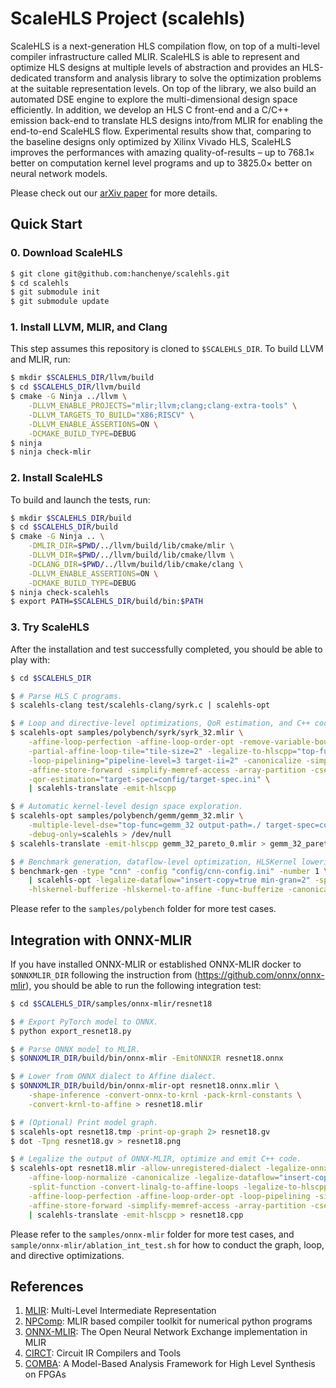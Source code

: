 # ScaleHLS Project (scalehls)

ScaleHLS is a next-generation HLS compilation flow, on top of a multi-level compiler infrastructure called MLIR. ScaleHLS is able to represent and optimize HLS designs at multiple levels of abstraction and provides an HLS-dedicated transform and analysis library to solve the optimization problems at the suitable representation levels. On top of the library, we also build an automated DSE engine to explore the multi-dimensional design space efficiently. In addition, we develop an HLS C front-end and a C/C++ emission back-end to translate HLS designs into/from MLIR for enabling the end-to-end ScaleHLS flow. Experimental results show that, comparing to the baseline designs only optimized by Xilinx Vivado HLS, ScaleHLS improves the performances with amazing quality-of-results – up to 768.1× better on computation kernel level programs and up to 3825.0× better on neural network models.

Please check out our [arXiv paper](https://arxiv.org/abs/2107.11673) for more details.

## Quick Start

### 0. Download ScaleHLS
```sh
$ git clone git@github.com:hanchenye/scalehls.git
$ cd scalehls
$ git submodule init
$ git submodule update
```

### 1. Install LLVM, MLIR, and Clang
This step assumes this repository is cloned to `$SCALEHLS_DIR`. To build LLVM and MLIR, run:
```sh
$ mkdir $SCALEHLS_DIR/llvm/build
$ cd $SCALEHLS_DIR/llvm/build
$ cmake -G Ninja ../llvm \
    -DLLVM_ENABLE_PROJECTS="mlir;llvm;clang;clang-extra-tools" \
    -DLLVM_TARGETS_TO_BUILD="X86;RISCV" \
    -DLLVM_ENABLE_ASSERTIONS=ON \
    -DCMAKE_BUILD_TYPE=DEBUG
$ ninja
$ ninja check-mlir
```

### 2. Install ScaleHLS
To build and launch the tests, run:
```sh
$ mkdir $SCALEHLS_DIR/build
$ cd $SCALEHLS_DIR/build
$ cmake -G Ninja .. \
    -DMLIR_DIR=$PWD/../llvm/build/lib/cmake/mlir \
    -DLLVM_DIR=$PWD/../llvm/build/lib/cmake/llvm \
    -DCLANG_DIR=$PWD/../llvm/build/lib/cmake/clang \
    -DLLVM_ENABLE_ASSERTIONS=ON \
    -DCMAKE_BUILD_TYPE=DEBUG
$ ninja check-scalehls
$ export PATH=$SCALEHLS_DIR/build/bin:$PATH
```

### 3. Try ScaleHLS
After the installation and test successfully completed, you should be able to play with:
```sh
$ cd $SCALEHLS_DIR

$ # Parse HLS C programs.
$ scalehls-clang test/scalehls-clang/syrk.c | scalehls-opt

$ # Loop and directive-level optimizations, QoR estimation, and C++ code generation.
$ scalehls-opt samples/polybench/syrk/syrk_32.mlir \
    -affine-loop-perfection -affine-loop-order-opt -remove-variable-bound \
    -partial-affine-loop-tile="tile-size=2" -legalize-to-hlscpp="top-func=syrk_32" \
    -loop-pipelining="pipeline-level=3 target-ii=2" -canonicalize -simplify-affine-if \
    -affine-store-forward -simplify-memref-access -array-partition -cse -canonicalize \
    -qor-estimation="target-spec=config/target-spec.ini" \
    | scalehls-translate -emit-hlscpp

$ # Automatic kernel-level design space exploration.
$ scalehls-opt samples/polybench/gemm/gemm_32.mlir \
    -multiple-level-dse="top-func=gemm_32 output-path=./ target-spec=config/target-spec.ini" \
    -debug-only=scalehls > /dev/null
$ scalehls-translate -emit-hlscpp gemm_32_pareto_0.mlir > gemm_32_pareto_0.cpp

$ # Benchmark generation, dataflow-level optimization, HLSKernel lowering and bufferization.
$ benchmark-gen -type "cnn" -config "config/cnn-config.ini" -number 1 \
    | scalehls-opt -legalize-dataflow="insert-copy=true min-gran=2" -split-function \
    -hlskernel-bufferize -hlskernel-to-affine -func-bufferize -canonicalize
```

Please refer to the `samples/polybench` folder for more test cases.

## Integration with ONNX-MLIR
If you have installed ONNX-MLIR or established ONNX-MLIR docker to `$ONNXMLIR_DIR` following the instruction from (https://github.com/onnx/onnx-mlir), you should be able to run the following integration test:
```sh
$ cd $SCALEHLS_DIR/samples/onnx-mlir/resnet18

$ # Export PyTorch model to ONNX.
$ python export_resnet18.py

$ # Parse ONNX model to MLIR.
$ $ONNXMLIR_DIR/build/bin/onnx-mlir -EmitONNXIR resnet18.onnx

$ # Lower from ONNX dialect to Affine dialect.
$ $ONNXMLIR_DIR/build/bin/onnx-mlir-opt resnet18.onnx.mlir \
    -shape-inference -convert-onnx-to-krnl -pack-krnl-constants \
    -convert-krnl-to-affine > resnet18.mlir

$ # (Optional) Print model graph.
$ scalehls-opt resnet18.tmp -print-op-graph 2> resnet18.gv
$ dot -Tpng resnet18.gv > resnet18.png

$ # Legalize the output of ONNX-MLIR, optimize and emit C++ code.
$ scalehls-opt resnet18.mlir -allow-unregistered-dialect -legalize-onnx \
    -affine-loop-normalize -canonicalize -legalize-dataflow="insert-copy=true min-gran=3" \
    -split-function -convert-linalg-to-affine-loops -legalize-to-hlscpp="top-func=main_graph" \
    -affine-loop-perfection -affine-loop-order-opt -loop-pipelining -simplify-affine-if \
    -affine-store-forward -simplify-memref-access -array-partition -cse -canonicalize \
    | scalehls-translate -emit-hlscpp > resnet18.cpp
```

Please refer to the `samples/onnx-mlir` folder for more test cases, and `sample/onnx-mlir/ablation_int_test.sh` for how to conduct the graph, loop, and directive optimizations.

## References
1. [MLIR](https://mlir.llvm.org): Multi-Level Intermediate Representation
2. [NPComp](https://github.com/llvm/mlir-npcomp): MLIR based compiler toolkit for numerical python programs
3. [ONNX-MLIR](https://github.com/onnx/onnx-mlir): The Open Neural Network Exchange implementation in MLIR
4. [CIRCT](https://github.com/llvm/circt): Circuit IR Compilers and Tools
5. [COMBA](https://github.com/zjru/COMBA): A Model-Based Analysis Framework for High Level Synthesis on FPGAs
